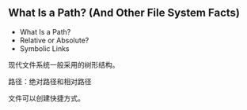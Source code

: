 ## What Is a Path? (And Other File System Facts)

- What Is a Path?
- Relative or Absolute?
- Symbolic Links

现代文件系统一般采用的树形结构。

路径：绝对路径和相对路径

文件可以创建快捷方式。